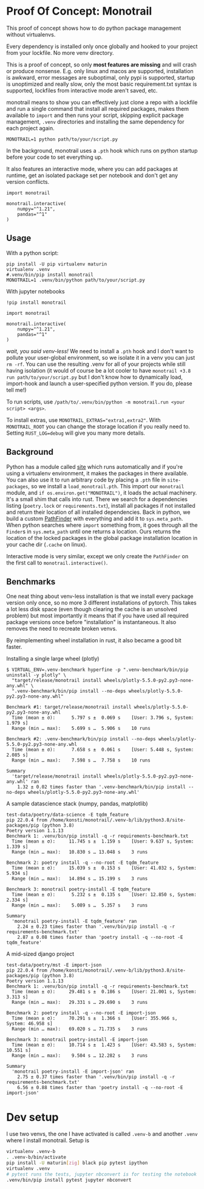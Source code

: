 # Proof Of Concept: Monotrail

This proof of concept shows how to do python package management without virtualenvs.

Every dependency is installed only once globally and hooked to your project from your lockfile. No more venv directory.

This is a proof of concept, so only **most features are missing** and will crash or produce nonsense. E.g. only linux and macos are supported, installation is awkward, error messages are suboptimal, only pypi is supported, startup is unoptimized and really slow, only the most basic requirement.txt syntax is supported, lockfiles from interactive mode aren't saved, etc. 

monotrail means to show you can effectively just clone a repo with a lockfile and run a single command that install all required packages, makes them available to `import` and then runs your script, skipping explicit package management, `.venv` directories and installing the same dependency for each project again.

```
MONOTRAIL=1 python path/to/your/script.py
```

In the background, monotrail uses a `.pth` hook which runs on python startup before your code to set everything up.

It also features an interactive mode, where you can add packages at runtime, get an isolated package set per notebook and don't get any version conflicts.

```jupyterpython
import monotrail

monotrail.interactive(
    numpy="^1.21",
    pandas="^1"
)
```

## Usage

With a python script:

```
pip install -U pip virtualenv maturin
virtualenv .venv
#.venv/bin/pip install monotrail
MONOTRAIL=1 .venv/bin/python path/to/your/script.py
```

With jupyter notebooks

```jupyterpython
!pip install monotrail
```

```jupyterpython
import monotrail

monotrail.interactive(
    numpy="^1.21",
    pandas="^1"
)
```

_wait, you said venv-less!_ We need to install a `.pth` hook and I don't want to pollute your user-global environment, so we isolate it in a venv you can just `rm -rf`. You can use the resulting .venv for all of your projects while still having isolation (it would of course be a lot cooler to have `monotrail +3.8 run path/to/your/script.py` but I don't know how to dynamically load, import-hook and launch a user-specified python version. If you do, please tell me!)

To run scripts, use `/path/to/.venv/bin/python -m monotrail.run <your script> <args>`.

To install extras, use `MONOTRAIL_EXTRAS="extra1,extra2"`. With `MONOTRAIL_ROOT` you can change the storage location if you really need to. Setting `RUST_LOG=debug` will give you many more details.

## Background

Python has a module called [site](https://docs.python.org/3/library/site.html) which runs automatically and if you're using a virtualenv environment, it makes the packages in there available. You can also use it to run arbitrary code by placing a `.pth` file in `site-packages`, so we install a `load_monotrail.pth`. This import our `monotrail` module, and `if os.environ.get("MONOTRAIL")`, it loads the actual machinery. It's a small shim that calls into rust. There we search for a dependencies listing (`poetry.lock` or `requirements.txt`), install all packages if not installed and return their location of all installed dependencies. Back in python, we build a custom [PathFinder](https://docs.python.org/3/library/importlib.html#importlib.machinery.PathFinder) with everything and add it to `sys.meta_path`. When python searches where `import` something from, it goes through all the `Finder`s in `sys.meta_path` until one returns a location. Ours returns the location of the locked packages in the global package installation location in your cache dir (`.cache` on linux).

Interactive mode is very similar, except we only create the `PathFinder` on the first call to `monotrail.interactive()`.

## Benchmarks

One neat thing about venv-less installation is that we install every package version only once, so no more 3 different installations of pytorch. This takes a lot less disk space (even though clearing the cache is an unsolved problem) but most importantly it means that if you have used all required package versions once before "installation" is instantaneous. It also removes the need to recreate broken venvs.

By reimplementing wheel installation in rust, it also became a good bit faster. 

Installing a single large wheel (plotly)

```        
$ VIRTUAL_ENV=.venv-benchmark hyperfine -p ".venv-benchmark/bin/pip uninstall -y plotly" \
  "target/release/monotrail install wheels/plotly-5.5.0-py2.py3-none-any.whl" \
  ".venv-benchmark/bin/pip install --no-deps wheels/plotly-5.5.0-py2.py3-none-any.whl"
          
Benchmark #1: target/release/monotrail install wheels/plotly-5.5.0-py2.py3-none-any.whl
  Time (mean ± σ):      5.797 s ±  0.069 s    [User: 3.796 s, System: 1.979 s]
  Range (min … max):    5.699 s …  5.906 s    10 runs
 
Benchmark #2: .venv-benchmark/bin/pip install --no-deps wheels/plotly-5.5.0-py2.py3-none-any.whl
  Time (mean ± σ):      7.658 s ±  0.061 s    [User: 5.448 s, System: 2.085 s]
  Range (min … max):    7.598 s …  7.758 s    10 runs
 
Summary
  'target/release/monotrail install wheels/plotly-5.5.0-py2.py3-none-any.whl' ran
    1.32 ± 0.02 times faster than '.venv-benchmark/bin/pip install --no-deps wheels/plotly-5.5.0-py2.py3-none-any.whl'
```

A sample datascience stack (numpy, pandas, matplotlib)

```
test-data/poetry/data-science -E tqdm_feature
pip 22.0.4 from /home/konsti/monotrail/.venv-b/lib/python3.8/site-packages/pip (python 3.8)
Poetry version 1.1.13
Benchmark 1: .venv/bin/pip install -q -r requirements-benchmark.txt
  Time (mean ± σ):     11.745 s ±  1.159 s    [User: 9.637 s, System: 1.339 s]
  Range (min … max):   10.830 s … 13.048 s    3 runs
 
Benchmark 2: poetry install -q --no-root -E tqdm_feature
  Time (mean ± σ):     15.039 s ±  0.153 s    [User: 41.032 s, System: 5.934 s]
  Range (min … max):   14.894 s … 15.199 s    3 runs
 
Benchmark 3: monotrail poetry-install -E tqdm_feature
  Time (mean ± σ):      5.232 s ±  0.135 s    [User: 12.850 s, System: 2.334 s]
  Range (min … max):    5.089 s …  5.357 s    3 runs
 
Summary
  'monotrail poetry-install -E tqdm_feature' ran
    2.24 ± 0.23 times faster than '.venv/bin/pip install -q -r requirements-benchmark.txt'
    2.87 ± 0.08 times faster than 'poetry install -q --no-root -E tqdm_feature'
```

A mid-sized django project 

```
test-data/poetry/mst -E import-json
pip 22.0.4 from /home/konsti/monotrail/.venv-b/lib/python3.8/site-packages/pip (python 3.8)
Poetry version 1.1.13
Benchmark 1: .venv/bin/pip install -q -r requirements-benchmark.txt
  Time (mean ± σ):     29.481 s ±  0.186 s    [User: 21.001 s, System: 3.313 s]
  Range (min … max):   29.331 s … 29.690 s    3 runs
 
Benchmark 2: poetry install -q --no-root -E import-json
  Time (mean ± σ):     70.291 s ±  1.366 s    [User: 355.966 s, System: 46.958 s]
  Range (min … max):   69.020 s … 71.735 s    3 runs
 
Benchmark 3: monotrail poetry-install -E import-json
  Time (mean ± σ):     10.714 s ±  1.423 s    [User: 43.583 s, System: 10.551 s]
  Range (min … max):    9.504 s … 12.282 s    3 runs
 
Summary
  'monotrail poetry-install -E import-json' ran
    2.75 ± 0.37 times faster than '.venv/bin/pip install -q -r requirements-benchmark.txt'
    6.56 ± 0.88 times faster than 'poetry install -q --no-root -E import-json'
```

# Dev setup

I use two venvs, the one I have activated is called `.venv-b` and another `.venv` where I install monotrail. Setup is

```bash
virtualenv .venv-b
. .venv-b/bin/activate
pip install -U maturin[zig] black pip pytest ipython
virtualenv .venv
# pytest runs the tests, jupyter nbconvert is for testing the notebook
.venv/bin/pip install pytest jupyter nbconvert
```